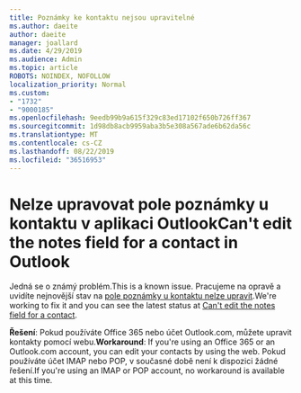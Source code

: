```yaml
---
title: Poznámky ke kontaktu nejsou upravitelné
ms.author: daeite
author: daeite
manager: joallard
ms.date: 4/29/2019
ms.audience: Admin
ms.topic: article
ROBOTS: NOINDEX, NOFOLLOW
localization_priority: Normal
ms.custom:
- "1732"
- "9000185"
ms.openlocfilehash: 9eedb99b9a615f329c83ed17102f650b726ff367
ms.sourcegitcommit: 1d98db8acb9959aba3b5e308a567ade6b62da56c
ms.translationtype: MT
ms.contentlocale: cs-CZ
ms.lasthandoff: 08/22/2019
ms.locfileid: "36516953"
---
```

# <a name="cant-edit-the-notes-field-for-a-contact-in-outlook"></a><span data-ttu-id="a8909-102">Nelze upravovat pole poznámky u kontaktu v aplikaci Outlook</span><span class="sxs-lookup"><span data-stu-id="a8909-102">Can't edit the notes field for a contact in Outlook</span></span>

<span data-ttu-id="a8909-103">Jedná se o známý problém.</span><span class="sxs-lookup"><span data-stu-id="a8909-103">This is a known issue.</span></span> <span data-ttu-id="a8909-104">Pracujeme na opravě a uvidíte nejnovější stav na [pole poznámky u kontaktu nelze upravit](https://support.office.com/article/fb8394ce-04ce-48b5-bae4-be46f77f10fe).</span><span class="sxs-lookup"><span data-stu-id="a8909-104">We're working to fix it and you can see the latest status at [Can't edit the notes field for a contact](https://support.office.com/article/fb8394ce-04ce-48b5-bae4-be46f77f10fe).</span></span>

<span data-ttu-id="a8909-105">**Řešení**: Pokud používáte Office 365 nebo účet Outlook.com, můžete upravit kontakty pomocí webu.</span><span class="sxs-lookup"><span data-stu-id="a8909-105">**Workaround**: If you're using an Office 365 or an Outlook.com account, you can edit your contacts by using the web.</span></span> <span data-ttu-id="a8909-106">Pokud používáte účet IMAP nebo POP, v současné době není k dispozici žádné řešení.</span><span class="sxs-lookup"><span data-stu-id="a8909-106">If you're using an IMAP or POP account, no workaround is available at this time.</span></span>